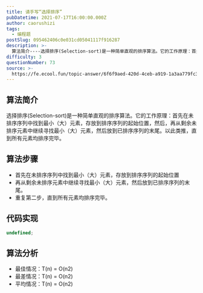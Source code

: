 ```yaml
---
title: 请手写“选择排序”
pubDatetime: 2021-07-17T16:00:00.000Z
author: caorushizi
tags:
  - 编程题
postSlug: 095462406c0e031cd05041117f916287
description: >-
  算法简介----选择排序(Selection-sort)是一种简单直观的排序算法。它的工作原理：首先在未排序序列中找到最小（大）元素，存放到排序序列的起始位置，然后，再从剩余未排序元素中继续寻找最小（
difficulty: 3
questionNumber: 73
source: >-
  https://fe.ecool.fun/topic-answer/6f6f9aed-420d-4ceb-a919-1a3aa779fc38?orderBy=updateTime&order=desc&tagId=26
---
```


## 算法简介

选择排序(Selection-sort)是一种简单直观的排序算法。它的工作原理：首先在未排序序列中找到最小（大）元素，存放到排序序列的起始位置，然后，再从剩余未排序元素中继续寻找最小（大）元素，然后放到已排序序列的末尾。以此类推，直到所有元素均排序完毕。

## 算法步骤

- 首先在未排序序列中找到最小（大）元素，存放到排序序列的起始位置
- 再从剩余未排序元素中继续寻找最小（大）元素，然后放到已排序序列的末尾。
- 重复第二步，直到所有元素均排序完毕。

## 代码实现

```typescript
undefined;
```

## 算法分析

- 最佳情况：T(n) = O(n2)
- 最差情况：T(n) = O(n2)
- 平均情况：T(n) = O(n2)
